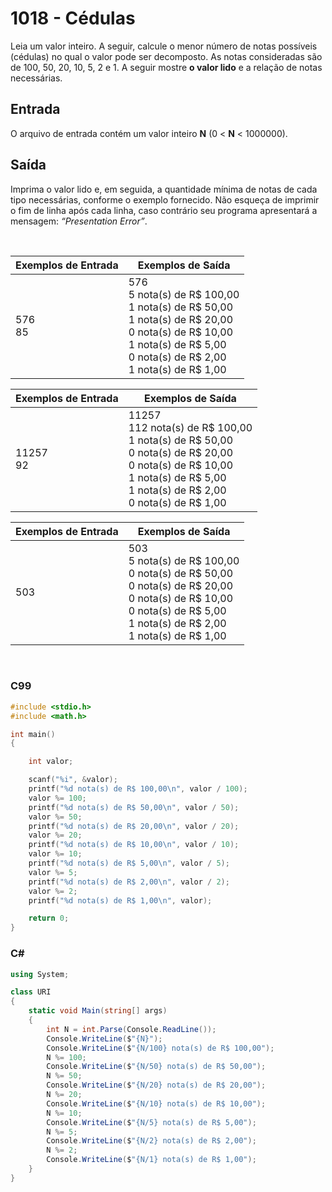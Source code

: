 1018 - Cédulas
==============

Leia um valor inteiro. A seguir, calcule o menor número de notas possíveis (cédulas) no qual o valor pode ser decomposto. As notas consideradas são de 100, 50, 20, 10, 5, 2 e 1. A seguir mostre **o valor lido** e a relação de notas necessárias.

Entrada
-------

O arquivo de entrada contém um valor inteiro **N** (0 < **N** < 1000000).

Saída
-----

Imprima o valor lido e, em seguida, a quantidade mínima de notas de cada tipo necessárias, conforme o exemplo fornecido. Não esqueça de imprimir o fim de linha após cada linha, caso contrário seu programa apresentará a mensagem: _“Presentation Error”_.

&nbsp;

| Exemplos de Entrada      | Exemplos de Saída        |
|--------------------------|--------------------------|
| 576 <br/> 85             | 576 <br/> 5 nota(s) de R$ 100,00 <br/> 1 nota(s) de R$ 50,00 <br/> 1 nota(s) de R$ 20,00 <br/> 0 nota(s) de R$ 10,00 <br/> 1 nota(s) de R$ 5,00 <br/> 0 nota(s) de R$ 2,00 <br/> 1 nota(s) de R$ 1,00 |

| Exemplos de Entrada      | Exemplos de Saída        |
|--------------------------|--------------------------|
| 11257 <br/> 92           | 11257 <br/> 112 nota(s) de R$ 100,00 <br/> 1 nota(s) de R$ 50,00 <br/> 0 nota(s) de R$ 20,00 <br/> 0 nota(s) de R$ 10,00 <br/> 1 nota(s) de R$ 5,00 <br/> 1 nota(s) de R$ 2,00 <br/> 0 nota(s) de R$ 1,00 |

| Exemplos de Entrada      | Exemplos de Saída        |
|--------------------------|---------------------------|
| 503                      | 503 <br/> 5 nota(s) de R$ 100,00 <br/> 0 nota(s) de R$ 50,00 <br/> 0 nota(s) de R$ 20,00 <br/> 0 nota(s) de R$ 10,00 <br/> 0 nota(s) de R$ 5,00 <br/> 1 nota(s) de R$ 2,00 <br/> 1 nota(s) de R$ 1,00 |

&nbsp;

### C99

```c
#include <stdio.h>
#include <math.h>

int main()
{

    int valor;

    scanf("%i", &valor);
    printf("%d nota(s) de R$ 100,00\n", valor / 100);
    valor %= 100;
    printf("%d nota(s) de R$ 50,00\n", valor / 50);
    valor %= 50;
    printf("%d nota(s) de R$ 20,00\n", valor / 20);
    valor %= 20;
    printf("%d nota(s) de R$ 10,00\n", valor / 10);
    valor %= 10;
    printf("%d nota(s) de R$ 5,00\n", valor / 5);
    valor %= 5;
    printf("%d nota(s) de R$ 2,00\n", valor / 2);
    valor %= 2;
    printf("%d nota(s) de R$ 1,00\n", valor);

    return 0;
}
```

### C#

```cs
using System;

class URI
{
    static void Main(string[] args)
    {
        int N = int.Parse(Console.ReadLine());
        Console.WriteLine($"{N}");
        Console.WriteLine($"{N/100} nota(s) de R$ 100,00");
        N %= 100;
        Console.WriteLine($"{N/50} nota(s) de R$ 50,00");
        N %= 50;
        Console.WriteLine($"{N/20} nota(s) de R$ 20,00");
        N %= 20;
        Console.WriteLine($"{N/10} nota(s) de R$ 10,00");
        N %= 10;
        Console.WriteLine($"{N/5} nota(s) de R$ 5,00");
        N %= 5;
        Console.WriteLine($"{N/2} nota(s) de R$ 2,00");
        N %= 2;
        Console.WriteLine($"{N/1} nota(s) de R$ 1,00");
    }
}
```